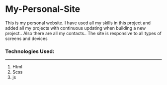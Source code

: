 # My-Personal-Site

This is my personal website. I have used all my skills in this project and added all my projects with continuous updating when building a new project.. Also there are all my contacts.. The site is responsive to all types of screens and devices

### Technologies Used:

---

1. Html
2. Scss
3. js
 



